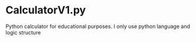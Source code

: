 # CalculatorV1.py
Python calculator for educational purposes.
I only use python language and logic structure 
